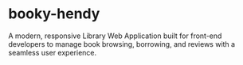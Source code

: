 # booky-hendy
A modern, responsive Library Web Application built for front-end developers to manage book browsing, borrowing, and reviews with a seamless user experience.
